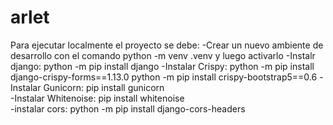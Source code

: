 # arlet

Para ejecutar localmente el proyecto se debe:
-Crear un nuevo ambiente de desarrollo con el comando python -m venv .venv y luego activarlo
-Instalr django: python -m pip install django
-Instalar Crispy: python -m pip install django-crispy-forms==1.13.0
  python -m pip install crispy-bootstrap5==0.6
-Instalar Gunicorn: pip install gunicorn  
-Instalar Whitenoise: pip install whitenoise   
-instalar cors: python -m pip install django-cors-headers


